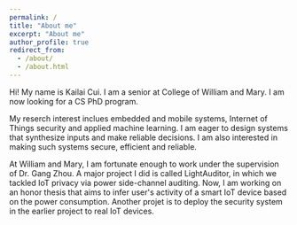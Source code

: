 ```yaml
---
permalink: /
title: "About me"
excerpt: "About me"
author_profile: true
redirect_from: 
  - /about/
  - /about.html
---
```


<p>Hi! My name is Kailai Cui. I am a senior at College of William and Mary. I am now looking for a CS PhD program.</p>

<p>My reserch interest inclues embedded and mobile systems, Internet of Things security and  applied machine learning. I am eager to design systems that synthesize inputs and make reliable decisions. I am also interested in making such systems secure, efficient and reliable. </p>

<p>At William and Mary, I am fortunate enough to work under the supervision of Dr. Gang Zhou. A major project I did is called LightAuditor, in which we tackled IoT privacy via power side-channel auditing. Now, I am working on an honor thesis that aims to infer user's activity of a smart IoT device based on the power consumption. Another projet is to deploy the security system in the earlier project to real IoT devices. </p>
